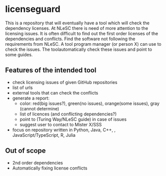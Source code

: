 # licenseguard

This is a repository that will eventually have a tool which will check the dependency licenses.
At NLeSC there is need of more attention to the licensing issues. It is often difficult to find out the first order licenses of the dependencies and conflicts. 
Find the software not following the requirements from NLeSC.
A tool program manager (or person X) can use to check the issues. The toolautomatically check these issues and point to some guides.

## Features of the intended tool
- check licensing issues of given GitHub repositories
- list of urls
- external tools that can check the conflicts
- generate a report:
  - color: red(big issues?), green(no issues), orange(some issues), gray (cannot determine)
  - list of licences (and conflicting dependencies?)
  - point to (Turing Way/NLeSC guide) in case of issues
  - suggest user to contact to Mister X/SSS
- focus on repository written in Python, Java, C++, , JavaScript/TypeScript, R, Julia

## Out of scope
- 2nd order dependencies
- Automatically fixing license conflicts

